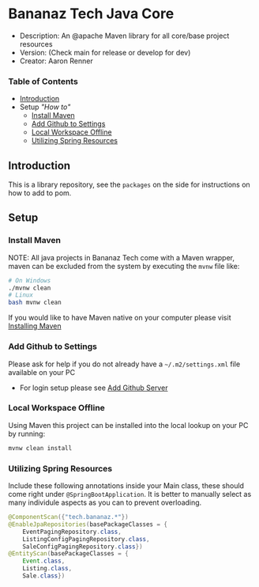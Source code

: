 # Bananaz Tech Java Core
* Description: An @apache Maven library for all core/base project resources
* Version: (Check main for release or develop for dev)
* Creator: Aaron Renner

### Table of Contents
* [Introduction](#introduction)
* Setup *"How to"*
  * [Install Maven](#install-maven)
  * [Add Github to Settings](#add-github-to-settings)
  * [Local Workspace Offline](#local-workspace-offline)
  * [Utilizing Spring Resources](#utilizing-spring-resources)
  
## Introduction

This is a library repository, see the `packages` on the side for instructions on how to add to pom.

## Setup
### Install Maven
NOTE: All java projects in Bananaz Tech come with a Maven wrapper, maven can be excluded from the system by executing the `mvnw` file like:
``` bash
# On Windows
./mvnw clean
# Linux
bash mvnw clean
```

If you would like to have Maven native on your computer please visit [Installing Maven](https://www.baeldung.com/install-maven-on-windows-linux-mac)

### Add Github to Settings
Please ask for help if you do not already have a `~/.m2/settings.xml` file available on your PC
* For login setup please see [Add Github Server](https://stackoverflow.com/questions/58438367/how-to-access-maven-dependecy-from-github-package-registry-beta)

### Local Workspace Offline
Using Maven this project can be installed into the local lookup on your PC by running:
```bash
mvnw clean install
```

### Utilizing Spring Resources
Include these following annotations inside your Main class, these should come right under `@SpringBootApplication`. It is better to manually select as many individule aspects as you can to prevent overloading.

```java
@ComponentScan({"tech.bananaz.*"})
@EnableJpaRepositories(basePackageClasses = {
	EventPagingRepository.class, 
	ListingConfigPagingRepository.class, 
	SaleConfigPagingRepository.class})
@EntityScan(basePackageClasses = {
	Event.class, 
	Listing.class, 
	Sale.class})
```